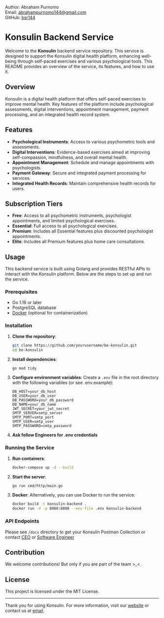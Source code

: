 Author: Abraham Purnomo  
Email: [abrahampurnomo144@gmail.com](mailto:abrahampurnomo144@gmail.com)  
GitHub: [bsr144](https://github.com/bsr144)

# Konsulin Backend Service

Welcome to the **Konsulin** backend service repository. This service is designed to support the Konsulin digital health platform, enhancing well-being through self-paced exercises and various psychological tools. This README provides an overview of the service, its features, and how to use it.

## Overview

Konsulin is a digital health platform that offers self-paced exercises to improve mental health. Key features of the platform include psychological assessments, digital interventions, appointment management, payment processing, and an integrated health record system.

## Features

- **Psychological Instruments**: Access to various psychometric tools and assessments.
- **Digital Interventions**: Evidence-based exercises aimed at improving self-compassion, mindfulness, and overall mental health.
- **Appointment Management**: Schedule and manage appointments with psychologists.
- **Payment Gateway**: Secure and integrated payment processing for services.
- **Integrated Health Records**: Maintain comprehensive health records for users.

## Subscription Tiers

- **Free**: Access to all psychometric instruments, psychologist appointments, and limited psychological exercises.
- **Essential**: Full access to all psychological exercises.
- **Premium**: Includes all Essential features plus discounted psychologist appointments.
- **Elite**: Includes all Premium features plus home care consultations.

## Usage

This backend service is built using Golang and provides RESTful APIs to interact with the Konsulin platform. Below are the steps to set up and run the service.

### Prerequisites

- Go 1.16 or later
- PostgreSQL database
- [Docker](https://www.docker.com/) (optional for containerization)

### Installation

1. **Clone the repository**:
    ```sh
    git clone https://github.com/yourusername/be-konsulin.git
    cd be-konsulin
    ```

2. **Install dependencies**:
    ```sh
    go mod tidy
    ```

3. **Configure environment variables**:
    Create a `.env` file in the root directory with the following variables (or see .env.example):
    ```env
    DB_HOST=your_db_host
    DB_USER=your_db_user
    DB_PASSWORD=your_db_password
    DB_NAME=your_db_name
    JWT_SECRET=your_jwt_secret
    SMTP_SERVER=smtp_server
    SMTP_PORT=smtp_port
    SMTP_USER=smtp_user
    SMTP_PASSWORD=smtp_password
    ```

4. **Ask fellow Engineers for .env credentials**

### Running the Service
1. **Run containers**:
    ```sh
    docker-compose up -d --build
    ```

2. **Start the server**:
    ```sh
    go run cmd/http/main.go
    ```

3. **Docker**:
    Alternatively, you can use Docker to run the service:
    ```sh
    docker build -t konsulin-backend .
    docker run -d -p 8080:8080 --env-file .env konsulin-backend
    ```

### API Endpoints
Please see `/docs` directory to get your Konsulin Postman Collection or contact [CEO](aly.lamuri8@gmail.com) or [Software Engineer](abrahampurnomo144@gmail.com)

## Contribution
We welcome contributions! But only if you are part of the team >_< .

## License
This project is licensed under the MIT License.

---

Thank you for using Konsulin. For more information, visit our [website](#) or contact us at [email](#).